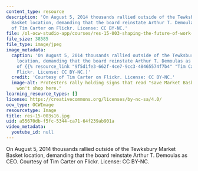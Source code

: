 ```yaml
---
content_type: resource
description: 'On August 5, 2014 thousands rallied outside of the Tewksbury Market
  Basket location, demanding that the board reinstate Arthur T. Demoulas as CEO. Courtesy
  of Tim Carter on Flickr. License: CC BY-NC.'
file: /ol-ocw-studio-app/courses/res-15-003-shaping-the-future-of-work-15-662x-spring-2016/a55670dbf5fc5344ca7164f239ab901a_res-15-003s16.jpg
file_size: 38585
file_type: image/jpeg
image_metadata:
  caption: 'On August 5, 2014 thousands rallied outside of the Tewksbury Market Basket
    location, demanding that the board reinstate Arthur T. Demoulas as CEO. (Courtesy
    of {{% resource_link "9f5d1fe3-662f-4ce7-9cc3-48465574f7b4" "Tim Carter" %}} on
    Flickr. License: CC BY-NC.)'
  credit: 'Courtesy of Tim Carter on Flickr. License: CC BY-NC.'
  image-alt: Protesters rally holding signs that read "save Market Basket" and "I
    won't shop here."
learning_resource_types: []
license: https://creativecommons.org/licenses/by-nc-sa/4.0/
ocw_type: OCWImage
resourcetype: Image
title: res-15-003s16.jpg
uid: a55670db-f5fc-5344-ca71-64f239ab901a
video_metadata:
  youtube_id: null
---
```

On August 5, 2014 thousands rallied outside of the Tewksbury Market Basket location, demanding that the board reinstate Arthur T. Demoulas as CEO. Courtesy of Tim Carter on Flickr. License: CC BY-NC.